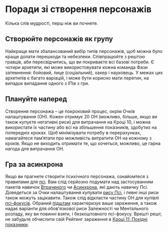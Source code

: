 # Поради зі створення персонажів

Кілька слів мудрості, перш ніж ви почнете.

## Створюйте персонажів як групу

Найкраще мати збалансований вибір типів персонажів, щоб можна було краще долати перешкоди та небезпеки. Співпрацюйте з рештою гравців, аби пересвідчитись, що ви покриваєте всі базові потреби. Є чотири архетипи, які може використовувати кожна команда Фази затемнення: бойовий, лице (соціальний), хакер і науковець. У межах цих архетипів є багато варіацій, і може бути корисно мати перетин, на випадок випадання одного з ІПів з гри.

## Плануйте наперед

Створення персонажа – це покроковий процес, окрім Очків налаштування (ОН). Кожен отримує 20 ОН (можливо, більше, якщо ви також купуєте негативні риси) для витрачання на Кроці 10, і можна використати їх частину або всі на збільшення показників, здобутих на попередніх кроках. Щоб мінімізувати потребу в перерахунках, намагайтеся пам’ятати про можливість витратити ОН на кожному з кроків. Якщо не виходить отримати те, що хочеться, можливо, це гарна нагода для витрачання ОН.

## Гра за асинхрона

Якщо ви прагнете створити психічного персонажа, ознайомтеся з правилами для [псі](../14/00-psi.md). Вам слід серйозно подумати над застосуванням пакетів навичок [Втраченого](../04/04-step-1-background.md#lost) чи [Асинхрона](../04/06-step-3-interest.md#async), які дають навичку Псі. Доведеться за Очки налаштування купувати [рису Псі](../04/28-traits.md#psi), і певні інші риси також можуть зацікавити. Також слід відкласти частину ОН для купівлі [псі-фокусів](../14/06-psi-sleight-summaries.md). Обраний [підштам](../14/02-watts-macleod-sub-strains.md) характеризує ваше зараження, а також надає варіанти для обов'язкової риси Залежності чи Ментального розладу, яку ви повинні взяти, і безкоштовного псі-фокусу. Врешті решт, не забудьте обчислити свій Рейтинг зараження в [Кроці 11: Похідні показники](../04/14-step-11-derived-stats.md).
